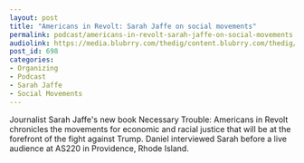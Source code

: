 ```yaml
---
layout: post
title: "Americans in Revolt: Sarah Jaffe on social movements"
permalink: podcast/americans-in-revolt-sarah-jaffe-on-social-movements
audiolink: https://media.blubrry.com/thedig/content.blubrry.com/thedig/The_Dig_-_Episode_3_-_FINAL.mp3
post_id: 698
categories: 
- Organizing
- Podcast
- Sarah Jaffe
- Social Movements
---
```


Journalist Sarah Jaffe's new book Necessary Trouble: Americans in Revolt chronicles the movements for economic and racial justice that will be at the forefront of the fight against Trump. Daniel interviewed Sarah before a live audience at AS220 in Providence, Rhode Island.